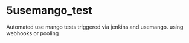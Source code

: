 # 5usemango_test
Automated use mango tests triggered via jenkins and usemango.
using webhooks or pooling
